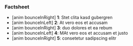 ### Factsheet
   * [anim bounceInRight] <b>1</b>: Stet clita kasd gubergren
   * [anim bounceInLeft] <b>2</b>: At vero eos et accusam 
   * [anim bounceInRight] <b>3</b>: duo dolores et ea rebum
   * [anim bounceInLeft] <b>4</b>: MAt vero eos et accusam et justo 
   * [anim bounceInRight] <b>5</b>:  consetetur sadipscing elitr


